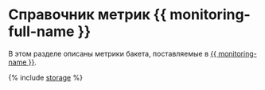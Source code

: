 # Справочник метрик {{ monitoring-full-name }}

В этом разделе описаны метрики бакета, поставляемые в [{{ monitoring-name }}](../monitoring/).

{% include [storage](../_includes/monitoring/metrics-ref/storage.md) %}